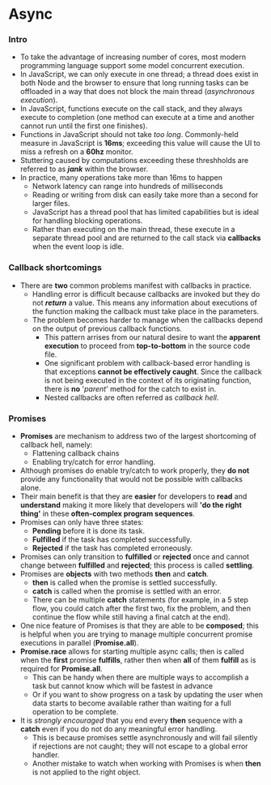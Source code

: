 # Async

### Intro

- To take the advantage of increasing number of cores, most modern programming language support some model concurrent execution.
- In JavaScript, we can only execute in one thread; a thread does exist in both Node and the browser to ensure that long running tasks can be offloaded in a way that does not block the main thread (*asynchronous execution*).
- In JavaScript, functions execute on the call stack, and they always execute to completion (one method can execute at a time and another cannot run until the first one finishes).
- Functions in JavaScript should not take *too long*. Commonly-held measure in JavaScript is **16ms**; exceeding this value will cause the UI to miss a refresh on a **60hz** monitor.
- Stuttering caused by computations exceeding these threshholds are referred to as ***jank*** within the browser.
- In practice, many operations take more than 16ms to happen
  - Network latency can range into hundreds of milliseconds
  - Reading or writing from disk can easily take more than a second for larger files. 
  - JavaScript has a thread pool that has limited capabilities but is ideal for handling blocking operations.
  - Rather than executing on the main thread, these execute in a separate thread pool and are returned to the call stack via **callbacks** when the event loop is idle.

### Callback shortcomings

- There are **two** common problems manifest with callbacks in practice.
  - Handling error is difficult because callbacks are invoked but they do not ***return*** a value. This means any information about executions of the function making the callback must take place in the parameters.
  - The problem becomes harder to manage when the callbacks depend on the output of previous callback functions. 
    - This pattern arrises from our natural desire to want the **apparent execution** to proceed from **top-to-bottom** in the source code file.
    - One significant problem with callback-based error handling is that exceptions **cannot be effectively caught**. Since the callback is not being executed in the context of its originating function, there is **no** '*parent*' method for the catch to exist in.
    - Nested callbacks are often referred as *callback hell*.

### Promises

- **Promises** are mechanism to address two of the largest shortcoming of callback hell, namely:
  - Flattening callback chains
  - Enabling try/catch for error handling.
- Although promises do enable try/catch to work properly, they **do not** provide any functionality that would not be possible with callbacks alone.
- Their main benefit is that they are **easier** for developers to **read** and **understand** making it more likely that developers will **'do the right thing'** in these **often-complex program sequences**.
- Promises can only have three states:
  - **Pending** before it is done its task.
  - **Fulfilled** if the task has completed successfully.
  - **Rejected** if the task has completed erroneously.
- Promises can only transition to **fulfilled** or **rejected** once and cannot change between **fulfilled** and **rejected**; this process is called **settling**.
- Promises are **objects** with two methods **then** and **catch**.
  - **then** is called when the promise is settled successfully.
  - **catch** is called when the promise is settled with an error.
  - There can be multiple **catch** statements (for example, in a 5 step flow, you could catch after the first two, fix the problem, and then continue the flow while still having a final catch at the end).
- One nice feature of Promises is that they are able to be **composed**; this is helpful when you are trying to manage multiple concurrent promise executions in parallel (**Promise.all**).
- **Promise.race** allows for starting multiple async calls; then is called when the **first** promise **fulfills**, rather then when **all** of them **fulfill** as is required for **Promise.all**.
  - This can be handy when there are multiple ways to accomplish a task but cannot know which will be fastest in advance
  - Or if you want to show progress on a task by updating the user when data starts to become available rather than waiting for a full operation to be complete.
- It is *strongly encouraged* that you end every **then** sequence with a **catch** even if you do not do any meaningful error handling.
  - This is because promises settle asynchronously and will fail silently if rejections are not caught; they will not escape to a global error handler. 
  - Another mistake to watch when working with Promises is when **then** is not applied to the right object.